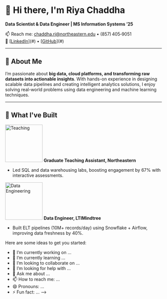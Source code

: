 # 👋 Hi there, I'm **Riya Chaddha**

**Data Scientist & Data Engineer | MS Information Systems ’25**

📫 Reach me: chaddha.ri@northeastern.edu • (857) 405‑9051  
🔗 [[LinkedIn](https://www.linkedin.com/in/riya-chaddha-73321a145)](#) • [[GitHub](https://github.com/riya2498)](#)

---
## 🎯 About Me

I’m passionate about **big data, cloud platforms, and transforming raw datasets into actionable insights**. With hands-on experience in designing scalable data pipelines and creating intelligent analytics solutions, I enjoy solving real-world problems using data engineering and machine learning techniques.

---

## 💼 What I've Built

<img src="https://via.placeholder.com/150" alt="Teaching" width="120"/> **Graduate Teaching Assistant, Northeastern**  
- Led SQL and data warehousing labs, boosting engagement by 67% with interactive assessments.  

<img src="https://via.placeholder.com/150" alt="Data Engineering" width="120"/> **Data Engineer, LTIMindtree**  
- Built ELT pipelines (10M+ records/day) using Snowflake + Airflow, improving data freshness by 40%.

Here are some ideas to get you started:

- 🔭 I’m currently working on ...
- 🌱 I’m currently learning ...
- 👯 I’m looking to collaborate on ...
- 🤔 I’m looking for help with ...
- 💬 Ask me about ...
- 📫 How to reach me: ...
- 😄 Pronouns: ...
- ⚡ Fun fact: ...
-->
